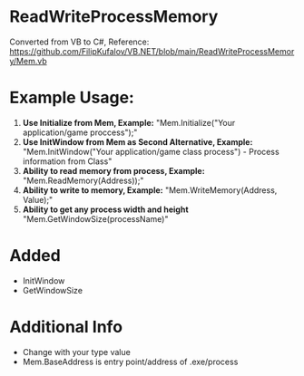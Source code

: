 # ReadWriteProcessMemory
Converted from VB to C#, Reference: https://github.com/FilipKufalov/VB.NET/blob/main/ReadWriteProcessMemory/Mem.vb
# Example Usage:
1. **Use Initialize from Mem, Example:** "Mem.Initialize("Your application/game proccess");"
2. **Use InitWindow from Mem as Second Alternative, Example:** "Mem.InitWindow("Your application/game class process") - Process information from Class" 
3. **Ability to read memory from process, Example:** "Mem.ReadMemory<T>(Address));"
4. **Ability to write to memory, Example:** "Mem.WriteMemory<T>(Address, Value);"
5. **Ability to get any process width and height** "Mem.GetWindowSize(processName)"
# Added
- InitWindow
- GetWindowSize
# Additional Info
- Change <T> with your type value
- Mem.BaseAddress is entry point/address of .exe/process